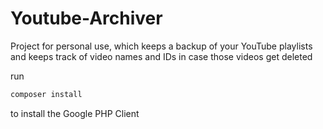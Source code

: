 # Youtube-Archiver
Project for personal use, which keeps a backup of your YouTube playlists and keeps track of video names and IDs in case those videos get deleted

run
```sh
composer install
```
to install the Google PHP Client
